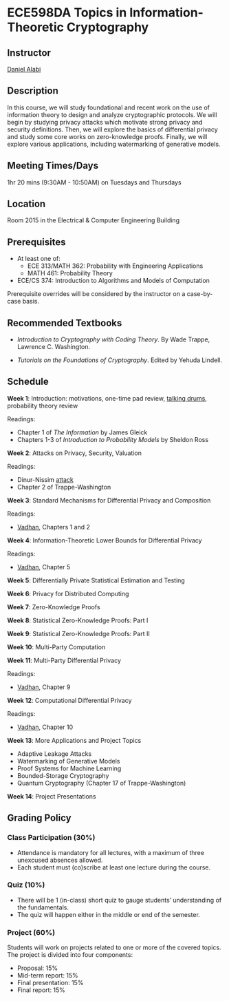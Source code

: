 # ECE598DA Topics in Information-Theoretic Cryptography

## Instructor
[Daniel Alabi](http://alabidan.me)

## Description
In this course, we will study foundational and recent work on the use of information theory to design and analyze cryptographic protocols. We will begin by studying privacy attacks which motivate strong privacy and security definitions. Then, we will explore the basics of differential privacy and study some core works on zero-knowledge proofs. Finally, we will explore various applications, including watermarking of generative models.

## Meeting Times/Days
1hr 20 mins (9:30AM - 10:50AM) on Tuesdays and Thursdays

## Location
Room 2015 in the Electrical & Computer Engineering Building

## Prerequisites

*	At least one of:
    - ECE 313/MATH 362: Probability with Engineering Applications
    - MATH 461: Probability Theory
*	ECE/CS 374: Introduction to Algorithms and Models of Computation

Prerequisite overrides will be considered by the instructor on a case-by-case basis.

## Recommended Textbooks

- *Introduction to Cryptography with Coding Theory*. By Wade Trappe, Lawrence C. Washington.

- *Tutorials on the Foundations of Cryptography*. Edited by Yehuda Lindell.

## Schedule

**Week 1**: Introduction: motivations, one-time pad review, [talking drums](https://www.youtube.com/watch?v=B4oQJZ2TEVI), probability theory review

Readings:
* Chapter 1 of *The Information* by James Gleick
* Chapters 1-3 of *Introduction to Probability Models* by Sheldon Ross

**Week 2**: Attacks on Privacy, Security, Valuation

Readings:
* Dinur-Nissim [attack](https://dl.acm.org/doi/10.1145/773153.773173)
* Chapter 2 of Trappe-Washington

**Week 3**: Standard Mechanisms for Differential Privacy and Composition

Readings:
* [Vadhan](https://salil.seas.harvard.edu/sites/g/files/omnuum4266/files/salil/files/the_complexity_of_differential_privacy.pdf), Chapters 1 and 2

**Week 4**: Information-Theoretic Lower Bounds for Differential Privacy

Readings:
* [Vadhan](https://salil.seas.harvard.edu/sites/g/files/omnuum4266/files/salil/files/the_complexity_of_differential_privacy.pdf), Chapter 5

**Week 5**: Differentially Private Statistical Estimation and Testing

**Week 6**: Privacy for Distributed Computing

**Week 7**: Zero-Knowledge Proofs

**Week 8**: Statistical Zero-Knowledge Proofs: Part I

**Week 9**: Statistical Zero-Knowledge Proofs: Part II

**Week 10**: Multi-Party Computation

**Week 11**: Multi-Party Differential Privacy

Readings:
* [Vadhan](https://salil.seas.harvard.edu/sites/g/files/omnuum4266/files/salil/files/the_complexity_of_differential_privacy.pdf), Chapter 9

**Week 12**: Computational Differential Privacy

Readings:
* [Vadhan](https://salil.seas.harvard.edu/sites/g/files/omnuum4266/files/salil/files/the_complexity_of_differential_privacy.pdf), Chapter 10

**Week 13**: More Applications and Project Topics

* Adaptive Leakage Attacks
* Watermarking of Generative Models
* Proof Systems for Machine Learning
* Bounded-Storage Cryptography
* Quantum Cryptography (Chapter 17 of Trappe-Washington)


**Week 14**: Project Presentations

## Grading Policy

### Class Participation (30%)

- Attendance is mandatory for all lectures, with a maximum of three unexcused absences allowed.
- Each student must (co)scribe at least one lecture during the course.

### Quiz (10%)

- There will be 1 (in-class) short quiz to gauge students’ understanding of the fundamentals.
- The quiz will happen either in the middle or end of the semester.
  
### Project (60%)
Students will work on projects related to one or more of the covered topics.
The project is divided into four components:
- Proposal: 15%
- Mid-term report: 15%
- Final presentation: 15%
- Final report: 15%
